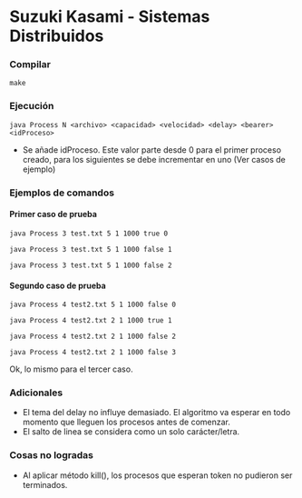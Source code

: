 
# Suzuki Kasami - Sistemas Distribuidos

### Compilar

```
make
```

### Ejecución
```
java Process N <archivo> <capacidad> <velocidad> <delay> <bearer> <idProceso>
```

* Se añade idProceso. Este valor parte desde 0 para el primer proceso creado, para los siguientes se debe incrementar en uno (Ver casos de ejemplo)

### Ejemplos de comandos
#### Primer caso de prueba

 ```  
java Process 3 test.txt 5 1 1000 true 0
 ```

 ```  
java Process 3 test.txt 5 1 1000 false 1
 ```

 ```  
java Process 3 test.txt 5 1 1000 false 2
 ```
#### Segundo caso de prueba

 ```  
java Process 4 test2.txt 5 1 1000 false 0
 ```

 ```  
java Process 4 test2.txt 2 1 1000 true 1
 ```

 ```  
java Process 4 test2.txt 2 1 1000 false 2
 ```

 ```  
java Process 4 test2.txt 2 1 1000 false 3
 ```

Ok, lo mismo para el tercer caso. 

### Adicionales
* El tema del delay no influye demasiado. El algoritmo va esperar en todo momento que lleguen los procesos antes de comenzar.
* El salto de linea se considera como un solo carácter/letra.


### Cosas no logradas
* Al aplicar método kill(), los procesos que esperan token no pudieron ser terminados.



